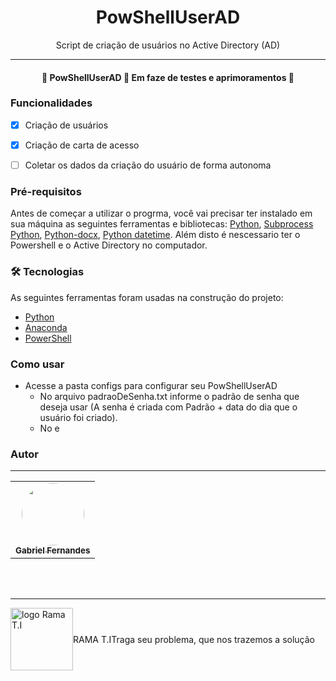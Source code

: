 <h1 align="center">PowShellUserAD </h1>

<p align="center"> Script de criação de usuários no Active Directory (AD) </p>
<hr>
<h4 align="center"> 
	🚧  PowShellUserAD 🚀 Em faze de testes e aprimoramentos  🚧
</h4>

### Funcionalidades

- [x] Criação de usuários
- [x] Criação de carta de acesso
- [ ] Coletar os dados da criação do usuário de forma autonoma



### Pré-requisitos

Antes de começar a utilizar o progrma, você vai precisar ter instalado em sua máquina as seguintes ferramentas e bibliotecas:
[Python](https://www.python.org/), [Subprocess Python](https://docs.python.org/3/library/subprocess.html), [Python-docx](https://python-docx.readthedocs.io/en/latest/), [Python datetime](https://docs.python.org/3/library/datetime.html).
Além disto é nescessario ter o Powershell e o Active Directory no computador. 

### 🛠 Tecnologias

As seguintes ferramentas foram usadas na construção do projeto:

- [Python](https://www.python.org/)
- [Anaconda](https://www.anaconda.com/)
- [PowerShell](https://learn.microsoft.com/en-us/powershell/)

### Como usar

- Acesse a pasta configs para configurar seu PowShellUserAD
    - No arquivo padraoDeSenha.txt informe o padrão de senha que deseja usar (A senha é criada com Padrão + data do dia que o usuário foi criado).
    - No e

### Autor
<hr>
  <table>
  <tr>
    <td align="center"><a href="https://www.linkedin.com/in/gabriel-guilherme-santos-fernandes/"><img style="border-radius: 50%;" src="https://media.licdn.com/dms/image/D4D03AQHp8ncucZmHPQ/profile-displayphoto-shrink_200_200/0/1682124190324?e=1697068800&v=beta&t=kyuxfRI1f5lpqaHYs37h3omOQafOC_D91T8IoYBt708" width="100px;" alt=""/><br /><sub><b>Gabriel Fernandes</b></sub></a></td> 
  </tr>
 
</table>
<br />
<br />
<hr>
<div style="display: flex; align-items: center;">
  <img src="https://cdn.discordapp.com/attachments/356114369979088897/1138319881159319613/Ramar_T.I_Logotipo.png" alt="logo Rama T.I" style="width:100px;height:100px;">
  <p>RAMA T.I </p>
  <p>Traga seu problema, que nos trazemos a solução</p>
</div>
